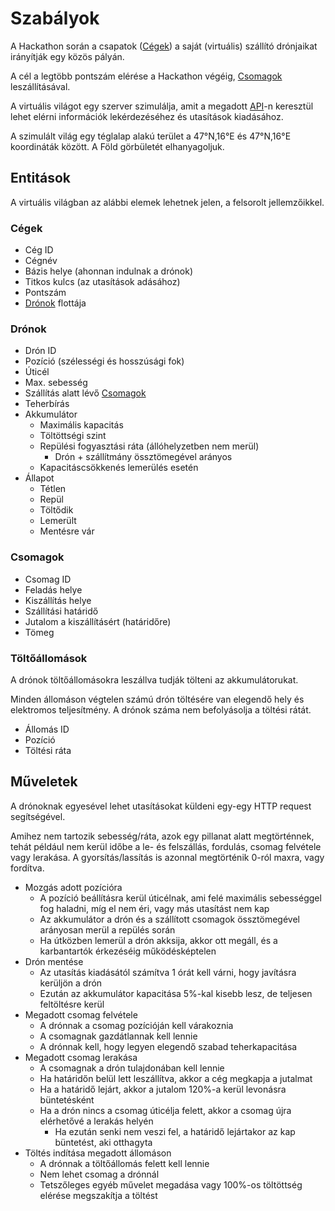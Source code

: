 # Szabályok

A Hackathon során a csapatok ([Cégek](#cegek)) a saját (virtuális) szállító drónjaikat irányítják egy közös pályán.

A cél a legtöbb pontszám elérése a Hackathon végéig, [Csomagok](#csomagok) leszállításával.

A virtuális világot egy szerver szimulálja, amit a megadott [API](https://hackadrone.gazd.info/openapi/)-n keresztül lehet elérni információk lekérdezéséhez és utasítások kiadásához.

A szimulált világ egy téglalap alakú terület a 47°N,16°E és 47°N,16°E koordináták között.
A Föld görbületét elhanyagoljuk.

## Entitások

A virtuális világban az alábbi elemek lehetnek jelen, a felsorolt jellemzőikkel.

### Cégek

- Cég ID
- Cégnév
- Bázis helye (ahonnan indulnak a drónok)
- Titkos kulcs (az utasítások adásához)
- Pontszám
- [Drónok](#dronok) flottája

### Drónok

- Drón ID
- Pozíció (szélességi és hosszúsági fok)
- Úticél
- Max. sebesség
- Szállítás alatt lévő [Csomagok](#csomagok)
- Teherbírás
- Akkumulátor
    - Maximális kapacitás
    - Töltöttségi szint
    - Repülési fogyasztási ráta (állóhelyzetben nem merül)
      - Drón + szállítmány össztömegével arányos
    - Kapacitáscsökkenés lemerülés esetén
- Állapot
    - Tétlen
    - Repül
    - Töltődik
    - Lemerült
    - Mentésre vár

### Csomagok

- Csomag ID
- Feladás helye
- Kiszállítás helye
- Szállítási határidő
- Jutalom a kiszállításért (határidőre)
- Tömeg

### Töltőállomások

A drónok töltőállomásokra leszállva tudják tölteni az akkumulátorukat.

Minden állomáson végtelen számú drón töltésére van elegendő hely és elektromos teljesítmény.
A drónok száma nem befolyásolja a töltési rátát.

- Állomás ID
- Pozíció
- Töltési ráta

## Műveletek

A drónoknak egyesével lehet utasításokat küldeni egy-egy HTTP request segítségével.

Amihez nem tartozik sebesség/ráta, azok egy pillanat alatt megtörténnek, tehát például nem kerül időbe a le- és felszállás, fordulás, csomag felvétele vagy lerakása.
A gyorsítás/lassítás is azonnal megtörténik 0-ról maxra, vagy fordítva.

- Mozgás adott pozícióra
    - A pozíció beállításra kerül úticélnak, ami felé maximális sebességgel fog haladni, míg el nem éri, vagy más utasítást nem kap
    - Az akkumulátor a drón és a szállított csomagok össztömegével arányosan merül a repülés során
    - Ha útközben lemerül a drón akksija, akkor ott megáll, és a karbantartók érkezéséig működésképtelen
- Drón mentése
    - Az utasítás kiadásától számítva 1 órát kell várni, hogy javításra kerüljön a drón
    - Ezután az akkumulátor kapacitása 5%-kal kisebb lesz, de teljesen feltöltésre kerül
- Megadott csomag felvétele
    - A drónnak a csomag pozícióján kell várakoznia
    - A csomagnak gazdátlannak kell lennie
    - A drónnak kell, hogy legyen elegendő szabad teherkapacitása
- Megadott csomag lerakása
    - A csomagnak a drón tulajdonában kell lennie
    - Ha határidőn belül lett leszállítva, akkor a cég megkapja a jutalmat
    - Ha a határidő lejárt, akkor a jutalom 120%-a kerül levonásra büntetésként
    - Ha a drón nincs a csomag úticélja felett, akkor a csomag újra elérhetővé a lerakás helyén
      - Ha ezután senki nem veszi fel, a határidő lejártakor az kap büntetést, aki otthagyta
- Töltés indítása megadott állomáson
    - A drónnak a töltőállomás felett kell lennie
    - Nem lehet csomag a drónnál
    - Tetszőleges egyéb művelet megadása vagy 100%-os töltöttség elérése megszakítja a töltést
